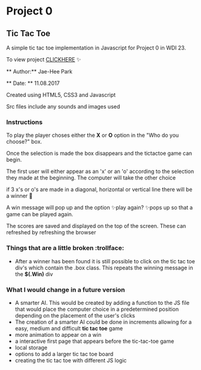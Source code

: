 # Project 0

## Tic Tac Toe

A simple tic tac toe implementation in Javascript for Project 0 in WDI 23.

To view project [CLICKHERE](http://jheepark.github.io/tictactoe) :sparkles:

** Author:**  Jae-Hee Park

** Date: ** 11.08.2017

Created using HTML5, CSS3 and Javascript

Src files include any sounds and images used

### Instructions ###

To play the player choses either the **X** or **O** option in the "Who do you choose?" box.

Once the selection is made the box disappears and the tictactoe game can begin.

The first user will either appear as an 'x' or an 'o' according to the selection they made at the beginning. The computer will take the other choice

if 3 x's or o's are made in a diagonal, horizontal or vertical line there will be a winner :clap:

A win message will pop up and the option :sparkles:play again? :sparkles:pops up so that a game can be played again.

The scores are saved and displayed on the top of the screen. These can refreshed by refreshing the browser

### Things that are a little broken :trollface:
* After a winner has been found it is still possible to click on the tic tac toe div's which contain the .box class. This repeats the winning message in the **$(.Win)** div

### What I would change in a future version
* A smarter AI. This would be created by adding a function to the JS file that would place the computer choice in a predetermined position depending on the placement of the user's clicks
* The creation of a smarter AI could be done in increments allowing for a easy, medium and difficult  **tic tac toe** game
* more animation to appear on a win
* a interactive first page that appears before the tic-tac-toe game
* local storage
* options to add a larger tic tac toe board
* creating the tic tac toe with different JS logic  
